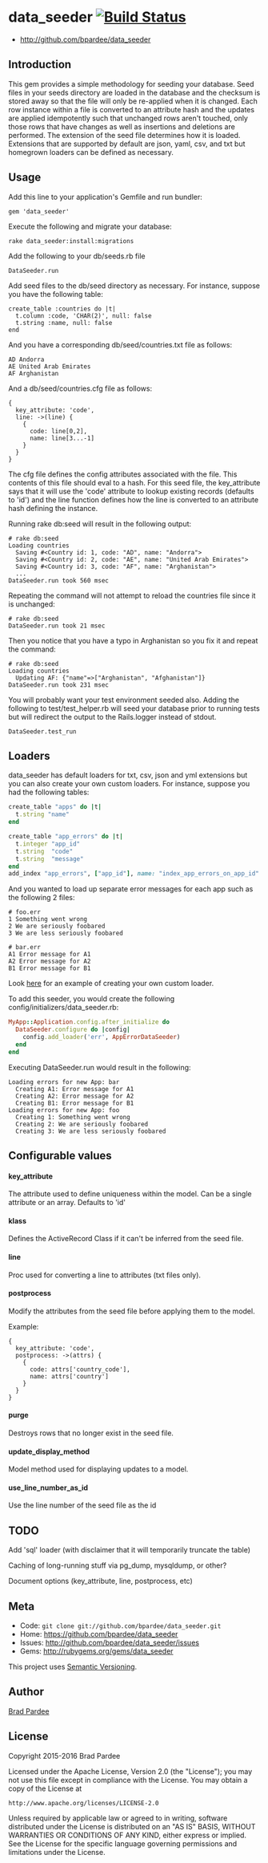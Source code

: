 data_seeder [![Build Status](https://secure.travis-ci.org/bpardee/data_seeder.png?branch=master)](http://travis-ci.org/bpardee/data_seeder)
====================

* http://github.com/bpardee/data_seeder

## Introduction

This gem provides a simple methodology for seeding your database.  Seed files in your
seeds directory are loaded in the database and the checksum is stored away so that the
file will only be re-applied when it is changed.  Each row instance within a file is
converted to an attribute hash and the updates are applied idempotently such that unchanged
rows aren't touched, only those rows that have changes as well as insertions and deletions
are performed.  The extension of the seed file determines how it is loaded.  Extensions that
are supported by default are json, yaml, csv, and txt but homegrown loaders can be defined
as necessary.

## Usage

Add this line to your application's Gemfile and run bundler:

    gem 'data_seeder'

Execute the following and migrate your database:

    rake data_seeder:install:migrations

Add the following to your db/seeds.rb file

    DataSeeder.run

Add seed files to the db/seed directory as necessary. For instance, suppose you have
the following table:

    create_table :countries do |t|
      t.column :code, 'CHAR(2)', null: false
      t.string :name, null: false
    end

And you have a corresponding db/seed/countries.txt file as follows:

    AD Andorra
    AE United Arab Emirates
    AF Arghanistan

And a db/seed/countries.cfg file as follows:

    {
      key_attribute: 'code',
      line: ->(line) {
        {
          code: line[0,2],
          name: line[3...-1]
        }
      }
    }

The cfg file defines the config attributes associated with the file.  This contents of this file
should eval to a hash.  For this seed file,
the key_attribute says that it will use the 'code' attribute to lookup existing records (defaults to 'id')
and the line function
defines how the line is converted to an attribute hash defining the instance.  


Running rake db:seed will result in the following output:

    # rake db:seed
    Loading countries
      Saving #<Country id: 1, code: "AD", name: "Andorra">
      Saving #<Country id: 2, code: "AE", name: "United Arab Emirates">
      Saving #<Country id: 3, code: "AF", name: "Arghanistan">
      ...
    DataSeeder.run took 560 msec

Repeating the command will not attempt to reload the countries file since it is unchanged:

    # rake db:seed
    DataSeeder.run took 21 msec

Then you notice that you have a typo in Arghanistan so you fix it and repeat the command:

    # rake db:seed
    Loading countries
      Updating AF: {"name"=>["Arghanistan", "Afghanistan"]}
    DataSeeder.run took 231 msec

You will probably want your test environment seeded also.  Adding the following to test/test_helper.rb
will seed your database prior to running tests but will redirect the output to the Rails.logger instead
of stdout.

    DataSeeder.test_run

## Loaders

data_seeder has default loaders for txt, csv, json and yml extensions but you can also create
your own custom loaders.
For instance, suppose you had the following tables:

```ruby
create_table "apps" do |t|
  t.string "name"
end

create_table "app_errors" do |t|
  t.integer "app_id"
  t.string  "code"
  t.string  "message"
end
add_index "app_errors", ["app_id"], name: "index_app_errors_on_app_id"
```

And you wanted to load up separate error messages for each app such as the following 2 files:

    # foo.err
    1 Something went wrong
    2 We are seriously foobared
    3 We are less seriously foobared

    # bar.err
    A1 Error message for A1
    A2 Error message for A2
    B1 Error message for B1


Look [here](test/dummy/app/models/app_error_data_seeder.rb) for an example of creating your own custom loader.

To add this seeder, you would create the following config/initializers/data_seeder.rb:

```ruby
MyApp::Application.config.after_initialize do
  DataSeeder.configure do |config|
    config.add_loader('err', AppErrorDataSeeder)
  end
end
```

Executing DataSeeder.run would result in the following:

    Loading errors for new App: bar
      Creating A1: Error message for A1
      Creating A2: Error message for A2
      Creating B1: Error message for B1
    Loading errors for new App: foo
      Creating 1: Something went wrong
      Creating 2: We are seriously foobared
      Creating 3: We are less seriously foobared

## Configurable values

#### key_attribute

The attribute used to define uniqueness within the model.  Can be a single attribute or an array. Defaults to 'id'

#### klass

Defines the ActiveRecord Class if it can't be inferred from the seed file.

#### line

Proc used for converting a line to attributes (txt files only).

#### postprocess

Modify the attributes from the seed file before applying them to the model.

Example:

    {
      key_attribute: 'code',
      postprocess: ->(attrs) {
        {
          code: attrs['country_code'],
          name: attrs['country']
        }
      }
    }

#### purge

Destroys rows that no longer exist in the seed file.

#### update_display_method

Model method used for displaying updates to a model.

#### use_line_number_as_id

Use the line number of the seed file as the id

TODO
----

Add 'sql' loader (with disclaimer that it will temporarily truncate the table)

Caching of long-running stuff via pg_dump, mysqldump, or other?  

Document options (key_attribute, line, postprocess, etc)

Meta
----

* Code: `git clone git://github.com/bpardee/data_seeder.git`
* Home: <https://github.com/bpardee/data_seeder>
* Issues: <http://github.com/bpardee/data_seeder/issues>
* Gems: <http://rubygems.org/gems/data_seeder>

This project uses [Semantic Versioning](http://semver.org/).

Author
------

[Brad Pardee](https://github.com/bpardee)

License
-------

Copyright 2015-2016 Brad Pardee

Licensed under the Apache License, Version 2.0 (the "License");
you may not use this file except in compliance with the License.
You may obtain a copy of the License at

    http://www.apache.org/licenses/LICENSE-2.0

Unless required by applicable law or agreed to in writing, software
distributed under the License is distributed on an "AS IS" BASIS,
WITHOUT WARRANTIES OR CONDITIONS OF ANY KIND, either express or implied.
See the License for the specific language governing permissions and
limitations under the License.
